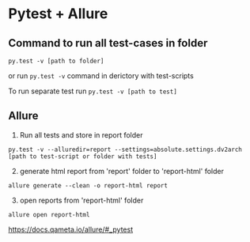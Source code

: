 # Pytest + Allure 

## Command to run all test-cases in folder

``` 
py.test -v [path to folder]
```
or run ```py.test -v``` command in derictory with test-scripts 

To run separate test run ```py.test -v [path to test]```



## Allure

1. Run all tests and store in report folder
```
py.test -v --alluredir=report --settings=absolute.settings.dv2arch [path to test-script or folder with tests]

```

2. generate html report from 'report' folder to 'report-html' folder
```
allure generate --clean -o report-html report
```
3. open reports from 'report-html' folder
```
allure open report-html
```
https://docs.qameta.io/allure/#_pytest
